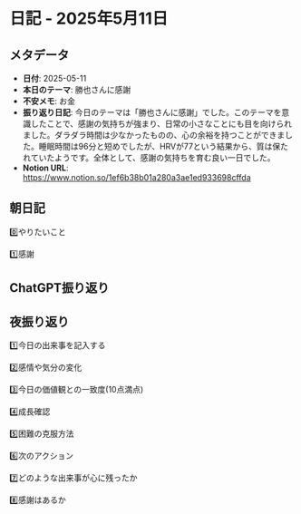 # 日記 - 2025年5月11日

## メタデータ
- **日付**: 2025-05-11
- **本日のテーマ**: 勝也さんに感謝
- **不安メモ**: お金
- **振り返り日記**: 今日のテーマは「勝也さんに感謝」でした。このテーマを意識したことで、感謝の気持ちが強まり、日常の小さなことにも目を向けられました。ダラダラ時間は少なかったものの、心の余裕を持つことができました。睡眠時間は96分と短めでしたが、HRVが77という結果から、質は保たれていたようです。全体として、感謝の気持ちを育む良い一日でした。
- **Notion URL**: https://www.notion.so/1ef6b38b01a280a3ae1ed933698cffda

## 朝日記
0️⃣やりたいこと

1️⃣感謝

## ChatGPT振り返り


## 夜振り返り
1️⃣今日の出来事を記入する

2️⃣感情や気分の変化

3️⃣今日の価値観との一致度(10点満点)

4️⃣成長確認

5️⃣困難の克服方法

6️⃣次のアクション

7️⃣どのような出来事が心に残ったか

8️⃣感謝はあるか